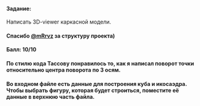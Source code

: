 #### Задание:
Написать 3D-viewer каркасной модели.

#### Спасибо [@mRrvz](https://github.com/mRrvz) за структуру проекта)

#### Балл: 10/10 

#### По стилю кода Тассову понравилось то, как я написал поворот точки относительно центра поворота по 3 осям.

#### Во входном файле есть данные для построения куба и икосаэдра. Чтобы выбрать фигуру, которая будет строиться, поместите её данные в верхнюю часть файла.
